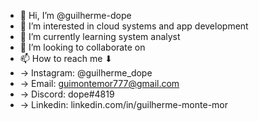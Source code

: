 - 👋 Hi, I’m @guilherme-dope
- 👀 I’m interested in cloud systems and app development
- 🌱 I’m currently learning system analyst
- 💞️ I’m looking to collaborate on 
- 📫 How to reach me ⬇
-   -> Instagram: @guilherme_dope
-   -> Email: guimontemor777@gmail.com
-   -> Discord: dope#4819
-   -> Linkedin: linkedin.com/in/guilherme-monte-mor

<!---
guilherme-dope/guilherme-dope is a ✨ special ✨ repository because its `README.md` (this file) appears on your GitHub profile.
You can click the Preview link to take a look at your changes.
--->
